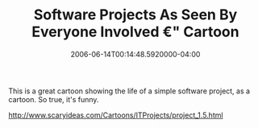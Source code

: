 ﻿---
title: Software Projects As Seen By Everyone Involved €" Cartoon
date: "2006-06-14T00:14:48.5920000-04:00"
description: This is a great cartoon showing the life of a simple software
featuredImage: /img/default-post-image.jpg
---

This is a great cartoon showing the life of a simple software project, as a cartoon. So true, it's funny.

<http://www.scaryideas.com/Cartoons/ITProjects/project_1.5.html>

